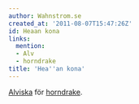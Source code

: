 ```yaml
---
author: Wahnstrom.se
created_at: '2011-08-07T15:47:26Z'
id: Heaan kona
links:
  mention:
  - Alv
  - horndrake
title: 'Hea''an kona'
---
```


[Alviska] för [horndrake].

  [Alviska]: Alv
  [horndrake]: horndrake